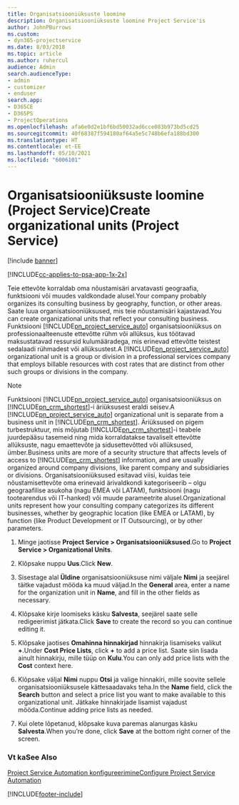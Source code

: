 ```yaml
---
title: Organisatsiooniüksuste loomine
description: Organisatsiooniüksuste loomine Project Service'is
author: JohnPBurrows
ms.custom:
- dyn365-projectservice
ms.date: 8/03/2018
ms.topic: article
ms.author: ruhercul
audience: Admin
search.audienceType:
- admin
- customizer
- enduser
search.app:
- D365CE
- D365PS
- ProjectOperations
ms.openlocfilehash: afa6e0d2e1bf6bd50032ad6cce083b973bd5cd25
ms.sourcegitcommit: 40f68387f594180af64a5e5c748b6efa188bd300
ms.translationtype: HT
ms.contentlocale: et-EE
ms.lasthandoff: 05/10/2021
ms.locfileid: "6006101"
---
```

# <a name="create-organizational-units-project-service"></a><span data-ttu-id="3cf3f-103">Organisatsiooniüksuste loomine (Project Service)</span><span class="sxs-lookup"><span data-stu-id="3cf3f-103">Create organizational units (Project Service)</span></span>

[!include [banner](../includes/psa-now-project-operations.md)]

[!INCLUDE[cc-applies-to-psa-app-1x-2x](../includes/cc-applies-to-psa-app-1x-2x.md)]

<span data-ttu-id="3cf3f-104">Teie ettevõte korraldab oma nõustamisäri arvatavasti geograafia, funktsiooni või muudes valdkondade alusel.</span><span class="sxs-lookup"><span data-stu-id="3cf3f-104">Your company probably organizes its consulting business by geography, function, or other areas.</span></span> <span data-ttu-id="3cf3f-105">Saate luua organisatsiooniüksused, mis teie nõustamisäri kajastavad.</span><span class="sxs-lookup"><span data-stu-id="3cf3f-105">You can create organizational units that reflect your consulting business.</span></span> <span data-ttu-id="3cf3f-106">Funktsiooni [!INCLUDE[pn_project_service_auto](../includes/pn-project-service-auto.md)] organisatsiooniüksus on professionaalteenuste ettevõtte rühm või allüksus, kus töötavad maksustatavad ressursid kulumääradega, mis erinevad ettevõtte teistest sedalaadi rühmadest või allüksustest.</span><span class="sxs-lookup"><span data-stu-id="3cf3f-106">A [!INCLUDE[pn_project_service_auto](../includes/pn-project-service-auto.md)] organizational unit is a group or division in a professional services company that employs billable resources with cost rates that are distinct from other such groups or divisions in the company.</span></span>  
  
> [!NOTE]
>  <span data-ttu-id="3cf3f-107">Funktsiooni [!INCLUDE[pn_project_service_auto](../includes/pn-project-service-auto.md)] organisatsiooniüksus on [!INCLUDE[pn_crm_shortest](../includes/pn-crm-shortest.md)]-i äriüksusest eraldi seisev.</span><span class="sxs-lookup"><span data-stu-id="3cf3f-107">A [!INCLUDE[pn_project_service_auto](../includes/pn-project-service-auto.md)] organizational unit is separate from a business unit in [!INCLUDE[pn_crm_shortest](../includes/pn-crm-shortest.md)].</span></span> <span data-ttu-id="3cf3f-108">Äriüksused on pigem turbestruktuur, mis mõjutab [!INCLUDE[pn_crm_shortest](../includes/pn-crm-shortest.md)]-i teabele juurdepääsu tasemeid ning mida korraldatakse tavaliselt ettevõtte allüksuste, nagu emaettevõte ja sidusettevõtted või allüksused, ümber.</span><span class="sxs-lookup"><span data-stu-id="3cf3f-108">Business units are more of a security structure that affects levels of access to [!INCLUDE[pn_crm_shortest](../includes/pn-crm-shortest.md)] information, and are usually organized around company divisions, like parent company and subsidiaries or divisions.</span></span> <span data-ttu-id="3cf3f-109">Organisatsiooniüksused esitavad viisi, kuidas teie nõustamisettevõte oma erinevaid ärivaldkondi kategoriseerib – olgu geograafilise asukoha (nagu EMEA või LATAM), funktsiooni (nagu tootearendus või IT-hanked) või muude parameetrite alusel.</span><span class="sxs-lookup"><span data-stu-id="3cf3f-109">Organizational units represent how your consulting company categorizes its different businesses, whether by geographic location (like EMEA or LATAM), by function (like Product Development or IT Outsourcing), or by other parameters.</span></span>  
  
1.  <span data-ttu-id="3cf3f-110">Minge jaotisse **Project Service > Organisatsiooniüksused**.</span><span class="sxs-lookup"><span data-stu-id="3cf3f-110">Go to **Project Service > Organizational Units**.</span></span>  
  
2.  <span data-ttu-id="3cf3f-111">Klõpsake nuppu **Uus**.</span><span class="sxs-lookup"><span data-stu-id="3cf3f-111">Click **New**.</span></span>  
  
3.  <span data-ttu-id="3cf3f-112">Sisestage alal **Üldine** organisatsiooniüksuse nimi väljale **Nimi** ja seejärel täitke vajadust mööda ka muud väljad.</span><span class="sxs-lookup"><span data-stu-id="3cf3f-112">In the **General** area, enter a name for the organization unit in **Name**, and fill in the other fields as necessary.</span></span>  
  
4.  <span data-ttu-id="3cf3f-113">Klõpsake kirje loomiseks käsku **Salvesta**, seejärel saate selle redigeerimist jätkata.</span><span class="sxs-lookup"><span data-stu-id="3cf3f-113">Click **Save** to create the record so you can continue editing it.</span></span>  
  
5.  <span data-ttu-id="3cf3f-114">Klõpsake jaotises **Omahinna hinnakirjad** hinnakirja lisamiseks valikut **+**.</span><span class="sxs-lookup"><span data-stu-id="3cf3f-114">Under **Cost Price Lists**, click **+** to add a price list.</span></span> <span data-ttu-id="3cf3f-115">Saate siin lisada ainult hinnakirju, mille tüüp on **Kulu**.</span><span class="sxs-lookup"><span data-stu-id="3cf3f-115">You can only add price lists with the **Cost** context here.</span></span>  
  
6.  <span data-ttu-id="3cf3f-116">Klõpsake väljal **Nimi** nuppu **Otsi** ja valige hinnakiri, mille soovite sellele organisatsiooniüksusele kättesaadavaks teha.</span><span class="sxs-lookup"><span data-stu-id="3cf3f-116">In the **Name** field, click the **Search** button and select a price list you want to make available to this organizational unit.</span></span> <span data-ttu-id="3cf3f-117">Jätkake hinnakirjade lisamist vajadust mööda.</span><span class="sxs-lookup"><span data-stu-id="3cf3f-117">Continue adding price lists as needed.</span></span>  
  
7.  <span data-ttu-id="3cf3f-118">Kui olete lõpetanud, klõpsake kuva paremas alanurgas käsku **Salvesta**.</span><span class="sxs-lookup"><span data-stu-id="3cf3f-118">When you’re done, click **Save** at the bottom right corner of the screen.</span></span>  
  
### <a name="see-also"></a><span data-ttu-id="3cf3f-119">Vt ka</span><span class="sxs-lookup"><span data-stu-id="3cf3f-119">See Also</span></span>  
 [<span data-ttu-id="3cf3f-120">Project Service Automation konfigureerimine</span><span class="sxs-lookup"><span data-stu-id="3cf3f-120">Configure Project Service Automation</span></span>](../psa/configure.md)


[!INCLUDE[footer-include](../includes/footer-banner.md)]